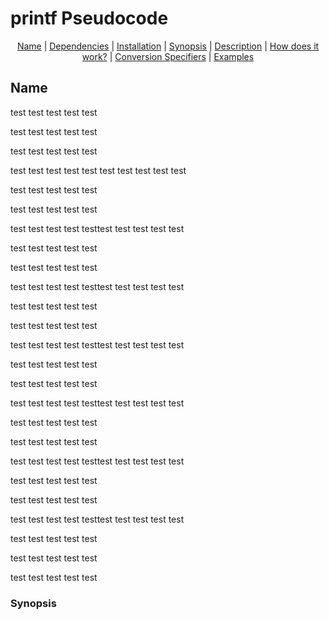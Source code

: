 <h1>printf Pseudocode</h1>

<p align="center">
<a href="#name">Name</a> | <a href="#dependencies">Dependencies</a> | <a href="#installation">Installation</a> | <a href="#Synopsis">Synopsis</a> | <a href="#description">Description</a> | <a href="#how-does-it-work">How does it work?</a> | <a href="#conversion_specifiers">Conversion Specifiers</a> | <a href="#examples">Examples</a>
</p>

<h2>Name</h2>

test
test
test
test
test

test
test
test
test
test

test
test
test
test
test

test
test
test
test
test
test
test
test
test
test

test
test
test
test
test

test
test
test
test
test

test
test
test
test
testtest
test
test
test
test

test
test
test
test
test

test
test
test
test
test

test
test
test
test
testtest
test
test
test
test

test
test
test
test
test

test
test
test
test
test

test
test
test
test
testtest
test
test
test
test

test
test
test
test
test

test
test
test
test
test

test
test
test
test
testtest
test
test
test
test

test
test
test
test
test

test
test
test
test
test

test
test
test
test
testtest
test
test
test
test

test
test
test
test
test

test
test
test
test
test

test
test
test
test
testtest
test
test
test
test

test
test
test
test
test

test
test
test
test
test

test
test
test
test
test
<h3>Synopsis</h3>
